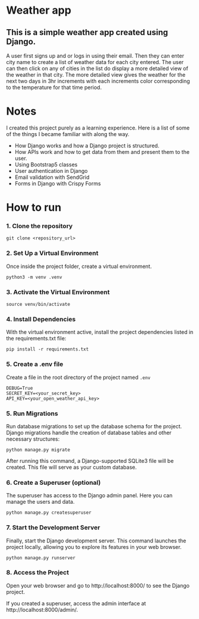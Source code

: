 # Weather app

## This is a simple weather app created using Django.

A user first signs up and or logs in using their email. Then they can enter city name to create a list of weather data for each city entered. The user can then click on any of cities in the list do display a more detailed view of the weather in that city. The more detailed view gives the weather for the next two days in 3hr increments with each increments color corresponding to the temperature for that time period.

# Notes

I created this project purely as a learning experience. Here is a list of some of the things I became familiar with along the way.

- How Django works and how a Django project is structured.
- How APIs work and how to get data from them and present them to the user.
- Using Bootstrap5 classes
- User authentication in Django
- Email validation with SendGrid
- Forms in Django with Crispy Forms

# How to run

### 1. Clone the repository

```
git clone <repository_url>
```

### 2. **Set Up a Virtual Environment**

Once inside the project folder, create a virtual environment.

```
python3 -m venv .venv
```

### 3. Activate the Virtual Environment

```
source venv/bin/activate
```

### 4. Install Dependencies

With the virtual environment active, install the project dependencies listed in the requirements.txt file:

```
pip install -r requirements.txt
```

### 5. Create a .env file

Create a file in the root directory of the project named `.env`

```
DEBUG=True
SECRET_KEY=<your_secret_key>
API_KEY=<your_open_weather_api_key>
```

### 5. Run Migrations

Run database migrations to set up the database schema for the project. Django migrations handle the creation of database tables and other necessary structures:

```
python manage.py migrate
```

After running this command, a Django-supported SQLite3 file will be created. This file will serve as your custom database.

### 6. Create a Superuser (optional)

The superuser has access to the Django admin panel. Here you can manage the users and data.

```
python manage.py createsuperuser
```

### 7. Start the Development Server

Finally, start the Django development server. This command launches the project locally, allowing you to explore its features in your web browser.

```
python manage.py runserver
```

### 8. Access the Project

Open your web browser and go to http://localhost:8000/ to see the Django project.

If you created a superuser, access the admin interface at http://localhost:8000/admin/.
